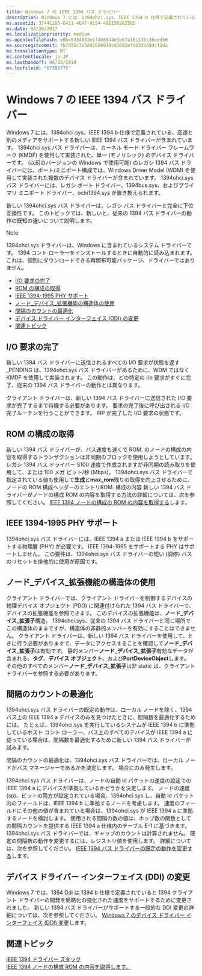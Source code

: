 ```yaml
---
title: Windows 7 の IEEE 1394 バス ドライバー
description: Windows 7 には、1394ohci.sys、IEEE 1394 b 仕様で定義されている、高速と別のメディアをサポートする新しい IEEE 1394 バス ドライバーが含まれています。
ms.assetid: 3744C1D5-E411-4E47-9154-40E15626250D
ms.date: 04/20/2017
ms.localizationpriority: medium
ms.openlocfilehash: e0be9334833e1f4b8644e5b67a15c135c30eed56
ms.sourcegitcommit: fb7d95c7a5d47860918cd3602efdd33b69dcf2da
ms.translationtype: MT
ms.contentlocale: ja-JP
ms.lasthandoff: 06/25/2019
ms.locfileid: "67385775"
---
```

# <a name="ieee-1394-bus-driver-in-windows-7"></a>Windows 7 の IEEE 1394 バス ドライバー

Windows 7 には、1394ohci.sys、IEEE 1394 b 仕様で定義されている、高速と別のメディアをサポートする新しい IEEE 1394 バス ドライバーが含まれています。 1394ohci.sys バス ドライバーは、カーネル モード ドライバー フレームワーク (KMDF) を使用して実装された、単一 (モノリシック) のデバイス ドライバーです。 (以前のバージョンの Windows で使用可能) のレガシ 1394 バス ドライバーには、ポート/ミニポート構成では、Windows Driver Model (WDM) を使用して実装された複数のデバイス ドライバーが含まれています。 1394ohci.sys バス ドライバーには、レガシ ポート ドライバー、1394bus.sys、およびプライマリ ミニポート ドライバー、ochi1394.sys が置き換えられます。

新しい 1394ohci.sys バス ドライバーは、レガシ バス ドライバーと完全に下位互換性です。 このトピックでは、新しいと、従来の 1394 バス ドライバーの動作の既知の違いについて説明します。

> [!NOTE]
> 1394ohci.sys ドライバーは、Windows に含まれているシステム ドライバーです。 1394 コント ローラーをインストールするときに自動的に読み込まれます。 これは、個別にダウンロードできる再頒布可能パッケージ、ドライバーではありません。

* [I/O 要求の完了](#io-request-completion)
* [ROM の構成の取得](#configuration-rom-retrieval)
* [IEEE 1394-1995 PHY サポート](#ieee-1394-1995-phy-support)
* [ノード\_デバイス\_拡張機能の構造体の使用](#node_device_extension-structure-usage)
* [間隔のカウントの最適化](#gap-count-optimization)
* [デバイス ドライバー インターフェイス (DDI) の変更](#device-driver-interface-ddi-changes)
* [関連トピック](#related-topics)

## <a name="io-request-completion"></a>I/O 要求の完了

新しい 1394 バス ドライバーに送信されるすべての I/O 要求が状態を返す\_PENDING は、1394ohci.sys バス ドライバーがあるために、WDM ではなく KMDF を使用して実装されます。 この動作は、どの特定の i/o 要求がすぐに完了、従来の 1394 バス ドライバーの動作とは異なります。

クライアント ドライバーは、新しい 1394 バス ドライバーに送信された I/O 要求が完了するまで待機する必要があります。 要求の完了後に呼び出される I/O 完了ルーチンを行うことができます。 IRP が完了した I/O 要求の状態です。

## <a name="configuration-rom-retrieval"></a>ROM の構成の取得

新しい 1394 バス ドライバーが、バス速度も速くで ROM. のノードの構成の内容を取得するトランザクションは非同期のブロックを使用しようとしています。 レガシ 1394 バス ドライバー S100 速度で作成されますが非同期の読み取りを使用して、または 100 メガ ビット/秒 (Mbps)。 1394ohci.sys バス ドライバーで指定されている値も使用して**生成**と**max\_rom**残りの取得を向上させるために、ノードの ROM 構成ヘッダーのエントリROM. 構成の内容 新しい 1394 バス ドライバーがノードの構成 ROM の内容を取得する方法の詳細については、次を参照してください。 [IEEE 1394 ノードの構成の ROM の内容を取得する](https://docs.microsoft.com/windows-hardware/drivers/ieee/retrieving-the-contents-of-a-ieee-1394-node-s-configuration-rom)します。

## <a name="ieee-1394-1995-phy-support"></a>IEEE 1394-1995 PHY サポート

1394ohci.sys バス ドライバーには、IEEE 1394 a または IEEE 1394 b をサポートする物理層 (PHY) が必要です。 IEEE 1394-1995 をサポートする PHY はサポートしません。 この要件は、1394ohci.sys バス ドライバーの短い (調停) バスのリセットを排他的に使用が原因です。

## <a name="nodedeviceextension-structure-usage"></a>ノード\_デバイス\_拡張機能の構造体の使用

クライアント ドライバーでは、クライアント ドライバーを制御するデバイスの物理デバイス オブジェクト (PDO) に関連付けられた 1394 バス ドライバーで、デバイスの拡張機能を参照できます。 このデバイスの拡張機能は、**ノード\_デバイス\_拡張子**構造。 1394ohci.sys、従来の 1394 バス ドライバーと同じ場所でこの構造体のままですが、構造体の非静的メンバーを有効にすることはできません。 クライアント ドライバーは、新しい 1394 バス ドライバーを使用して、ときに行う必要がありますで、データにアクセスすることを確認して**ノード\_デバイス\_拡張子**は有効です。 静的メンバー**ノード\_デバイス\_拡張子**有効なデータが含まれる、**タグ**、**デバイス オブジェクト**、および**PortDeviceObject**します。 その他のすべてのメンバー**ノード\_デバイス\_拡張子**は非 static は、クライアント ドライバーを参照する必要があります。

## <a name="gap-count-optimization"></a>間隔のカウントの最適化

1394ohci.sys バス ドライバーの既定の動作は、ローカル ノードを除く、1394 バス上の IEEE 1394 a デバイスのみを見つけたときに、間隔数を最適化するためには。 たとえば、1394ohci.sys を実行しているシステムが IEEE 1394 b に準拠しているホスト コント ローラー、バス上のすべてのデバイスが IEEE 1394 a に従っている場合は、間隔数を最適化するために新しい 1394 バス ドライバーが試みます。

間隔のカウントの最適化は、1394ohci.sys バス ドライバーでは、ローカル ノードがバス マネージャーであるかを決定します。 場合にのみ発生します。

1394ohci.sys バス ドライバーは、ノードの自動 id パケットの速度の設定での IEEE 1394 a にデバイスが準拠しているかどうかを決定します。 ノードの速度 (sp)、ビットの両方が設定されている場合、1394ohci.sys し、自動 id パケット内のフィールドは、IEEE 1394 b に準拠するノードを考慮します。 速度のフィールドにその他の値が含まれている場合は、1394ohci.sys が IEEE 1394 a に準拠するノードを検討します。 使用される間隔の数の値は、ホップ数の関数としての間隔カウントを提供する IEEE 1394 a 仕様内のテーブル E-1 に基づきます。 1394ohci.sys バス ドライバーでは、ギャップのカウントは計算されません。 既定の間隔数の動作を変更するには、レジストリ値を使用します。 詳細については、次を参照してください。 [IEEE 1394 バス ドライバーの既定の動作を変更する](https://docs.microsoft.com/windows-hardware/drivers/ieee/modifying-the-default-behavior-of-the-ieee-1394-bus-driver)します。

## <a name="device-driver-interface-ddi-changes"></a>デバイス ドライバー インターフェイス (DDI) の変更

Windows 7 では、1394 Ddi は 1394 b 仕様で定義されていると 1394 クライアント ドライバーの開発を簡略化の強化された速度をサポートするために変更されました。 新しい 1394 バス ドライバーがサポートする一般的な DDI 変更の詳細については、次を参照してください。 [Windows 7 のデバイス ドライバー インターフェイス (DDI) 変更](https://docs.microsoft.com/windows-hardware/drivers/ieee/device-driver-interface--ddi--changes-in-windows-7)します。

## <a name="related-topics"></a>関連トピック

[IEEE 1394 ドライバー スタック](https://docs.microsoft.com/windows-hardware/drivers/ieee/the-ieee-1394-driver-stack)  
[IEEE 1394 ノードの構成 ROM の内容を取得します。](https://docs.microsoft.com/windows-hardware/drivers/ieee/retrieving-the-contents-of-a-ieee-1394-node-s-configuration-rom)  
